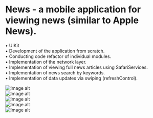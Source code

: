 # News - a mobile application for viewing news (similar to Apple News).


• UIKit<br>
• Development of the application from scratch.<br>
• Conducting code refactor of individual modules.<br>
• Implementation of the network layer.<br>
• Implementation of viewing full news articles using SafariServices.<br>
• Implementation of news search by keywords.<br>
• Implementation of data updates via swiping (refreshControl).<br>

![Image alt](https://github.com/nzhkv/News/blob/main/1.png)
<br>
![Image alt](https://github.com/nzhkv/News/blob/main/11.png)
<br>
![Image alt](https://github.com/nzhkv/News/blob/main/2.png)
<br>
![Image alt](https://github.com/nzhkv/News/blob/main/3.png)
<br>
![Image alt](https://github.com/nzhkv/News/blob/main/4.png)
<br>
